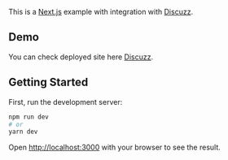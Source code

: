 This is a [Next.js](https://nextjs.org/) example with integration with [Discuzz](https://github.com/discuzz-app/discuzz).

## Demo
You can check deployed site here [Discuzz](https://discuzz-app.github.io/nextjs-example/).


## Getting Started

First, run the development server:

```bash
npm run dev
# or
yarn dev
```

Open [http://localhost:3000](http://localhost:3000) with your browser to see the result.